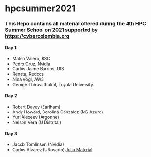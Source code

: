 # hpcsummer2021

### This Repo contains all material offered during the 4th HPC Summer School on 2021 supported by https://cybercolombia.org 
#### Day 1:
* Mateo Valero, BSC
* Pedro Cruz, Nvidia
* Carlos Jaime Barrios, UIS
* Renata, Redcca
* Nina Vogl, AWS 
* George Thiruvathukal, Loyola University. 
#### Day 2
* Robert Davey (Earlham)
* Andy Howard, Carolina Gonzalez (MS Azure)
* Yuri Alexeev (Argonne)
* Nelson Vera (U Distrital)
#### Day 3
 * Jacob Tomlinson (Nvidia)
 * Carlos Alvarez (URosario) [Julia Material](https://github.com/cybercolombia/hpcsummer2021/blob/main/JuliaWorkshop.tar.gz)
